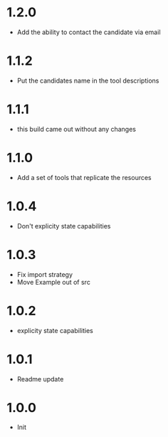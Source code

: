 # 1.2.0

- Add the ability to contact the candidate via email

# 1.1.2

- Put the candidates name in the tool descriptions

# 1.1.1

- this build came out without any changes

# 1.1.0

- Add a set of tools that replicate the resources

# 1.0.4

- Don't explicity state capabilities

# 1.0.3

- Fix import strategy
- Move Example out of src

# 1.0.2

- explicity state capabilities

# 1.0.1

- Readme update

# 1.0.0

- Init